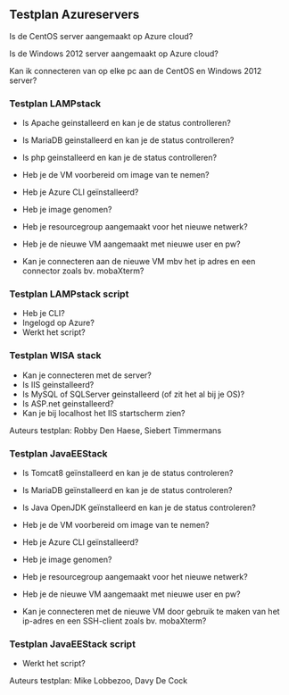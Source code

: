 ## Testplan Azureservers

Is de CentOS server aangemaakt op Azure cloud?

Is de Windows 2012 server aangemaakt op Azure cloud?

Kan ik connecteren van op elke pc aan de CentOS en Windows 2012 server?

### Testplan LAMPstack

- Is Apache geinstalleerd en kan je de status controlleren?

- Is MariaDB geinstalleerd en kan je de status controlleren?

- Is php geinstalleerd en kan je de status controlleren?

- Heb je de VM voorbereid om image van te nemen?

- Heb je Azure CLI geïnstalleerd?

- Heb je image genomen?

- Heb je resourcegroup aangemaakt voor het nieuwe netwerk?

- Heb je de nieuwe VM aangemaakt met nieuwe user en pw?

- Kan je connecteren aan de nieuwe VM mbv het ip adres en een connector zoals bv. mobaXterm?  

### Testplan LAMPstack script

 -  Heb je CLI?
 -  Ingelogd op Azure?
 -  Werkt het script?
 
### Testplan WISA stack

- Kan je connecteren met de server?
- Is IIS geinstalleerd?
- Is MySQL of SQLServer geinstalleerd (of zit het al bij je OS)?
- Is ASP.net geinstalleerd?
- Kan je bij localhost het IIS startscherm zien?

Auteurs testplan: Robby Den Haese, Siebert Timmermans


### Testplan JavaEEStack


- Is Tomcat8 geïnstalleerd en kan je de status controleren?

- Is MariaDB geïnstalleerd en kan je de status controleren?

- Is Java OpenJDK geïnstalleerd en kan je de status controleren?

- Heb je de VM voorbereid om image van te nemen?

- Heb je Azure CLI geïnstalleerd?

- Heb je image genomen?

- Heb je resourcegroup aangemaakt voor het nieuwe netwerk?

- Heb je de nieuwe VM aangemaakt met nieuwe user en pw?

- Kan je connecteren met de nieuwe VM door gebruik te maken van het ip-adres en een SSH-client zoals bv. mobaXterm?  

### Testplan JavaEEStack script

 - Werkt het script?

Auteurs testplan: Mike Lobbezoo, Davy De Cock
